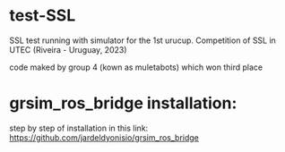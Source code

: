 # test-SSL
SSL test running with simulator for the 1st urucup. Competition of SSL in UTEC (Riveira - Uruguay, 2023)

code maked by group 4 (kown as muletabots) which won third place


# grsim_ros_bridge installation:
 step by step of installation in this link: https://github.com/jardeldyonisio/grsim_ros_bridge
